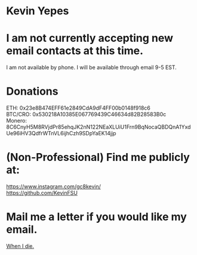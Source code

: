 # Kevin Yepes 

# I am not currently accepting new email contacts at this time.
I am not available by phone. I will be available through email 9-5 EST.

# Donations
ETH: 0x23e8B474EFF61e2849CdA9dF4FF00b0148f918c6  
BTC/CRO: 0x530218A10385E067769439C46634d82B28583B0c  
Monero: 8C6CnyH5M8RVjdPr85ehqJK2nN122NEaXLUiU1Frn9BqNocaQBDQnA1YxdUe96iHV3QdfrWTnVL6ijhCzh9SDpYaEK14jjp  

# (Non-Professional) Find me publicly at:
<https://www.instagram.com/gc8kevin/>  
<https://github.com/KevinFSU>  

# Mail me a letter if you would like my email.
[When I die.](will "Disambiguation")
